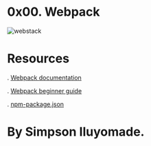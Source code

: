 # 0x00. Webpack

![webstack](https://github.com/simpsonismade24d/alx-react/assets/111156398/4beae815-4ef6-4afb-9b9f-be5369b1da2b)

# Resources

. [Webpack documentation](https://intranet.alxswe.com/rltoken/XEFTUAcZ_9sKurp1Bui7ug)

. [Webpack beginner guide](https://intranet.alxswe.com/rltoken/6ngQzrV7xeKJjcRwdmrYAQ)

. [npm-package.json](https://intranet.alxswe.com/rltoken/P00rJM5qCeaf33hsPuhgog)


# By Simpson Iluyomade.


